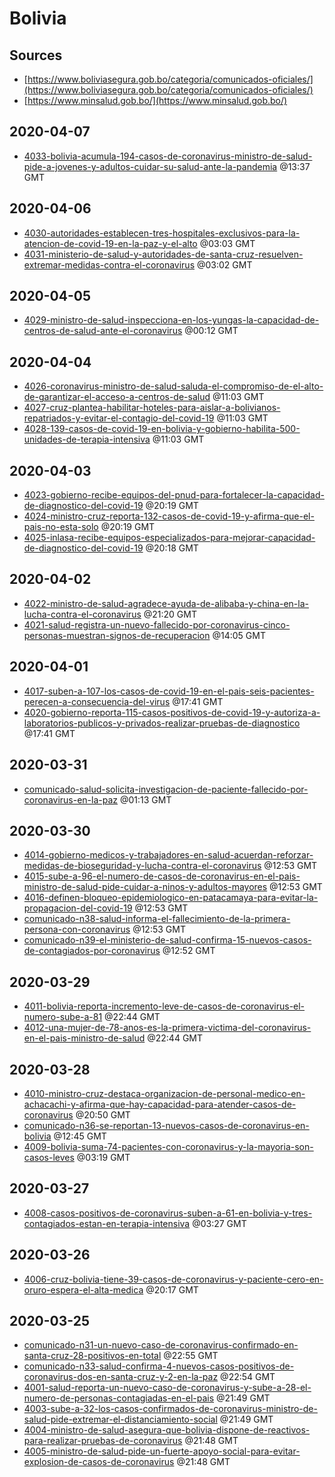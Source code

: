 # Bolivia

## Sources

* [https://www.boliviasegura.gob.bo/categoria/comunicados-oficiales/](https://www.boliviasegura.gob.bo/categoria/comunicados-oficiales/)
* [https://www.minsalud.gob.bo/](https://www.minsalud.gob.bo/)


## 2020-04-07

* [4033-bolivia-acumula-194-casos-de-coronavirus-ministro-de-salud-pide-a-jovenes-y-adultos-cuidar-su-salud-ante-la-pandemia](57c2d2d6de15e63a21e40c7137771d1fd3bdf646/file.pdf) @13:37 GMT

## 2020-04-06

* [4030-autoridades-establecen-tres-hospitales-exclusivos-para-la-atencion-de-covid-19-en-la-paz-y-el-alto](534efa3eb2f13009f8ed76eb9838f72251f48771/file.pdf) @03:03 GMT
* [4031-ministerio-de-salud-y-autoridades-de-santa-cruz-resuelven-extremar-medidas-contra-el-coronavirus](7d8577176b8eec3fbe09b31ec7e988b9a634b420/file.pdf) @03:02 GMT

## 2020-04-05

* [4029-ministro-de-salud-inspecciona-en-los-yungas-la-capacidad-de-centros-de-salud-ante-el-coronavirus](eb7872e8799fcbbd48fae57f99533d190f657a60/file.pdf) @00:12 GMT

## 2020-04-04

* [4026-coronavirus-ministro-de-salud-saluda-el-compromiso-de-el-alto-de-garantizar-el-acceso-a-centros-de-salud](c206a773bbbf84eab5cf8c359e6c53368aaee2f2/file.pdf) @11:03 GMT
* [4027-cruz-plantea-habilitar-hoteles-para-aislar-a-bolivianos-repatriados-y-evitar-el-contagio-del-covid-19](3357fdf7b005fe8c07eb5b02bde4bfe0ca2ddcbf/file.pdf) @11:03 GMT
* [4028-139-casos-de-covid-19-en-bolivia-y-gobierno-habilita-500-unidades-de-terapia-intensiva](e25270eb7111cdeb6344515325bd5c52b946a403/file.pdf) @11:03 GMT

## 2020-04-03

* [4023-gobierno-recibe-equipos-del-pnud-para-fortalecer-la-capacidad-de-diagnostico-del-covid-19](9b431cc91212a5b618d6aa3ac2ae2aa981127560/file.pdf) @20:19 GMT
* [4024-ministro-cruz-reporta-132-casos-de-covid-19-y-afirma-que-el-pais-no-esta-solo](87346bfc9da46751784faffaad357f67a290a9d8/file.pdf) @20:19 GMT
* [4025-inlasa-recibe-equipos-especializados-para-mejorar-capacidad-de-diagnostico-del-covid-19](312a870b44a1872ee14a5641967cbaaae330ecaf/file.pdf) @20:18 GMT

## 2020-04-02

* [4022-ministro-de-salud-agradece-ayuda-de-alibaba-y-china-en-la-lucha-contra-el-coronavirus](4cf71faaf8b14d1a66e20f944c2135efc994f605/file.pdf) @21:20 GMT
* [4021-salud-registra-un-nuevo-fallecido-por-coronavirus-cinco-personas-muestran-signos-de-recuperacion](d4b3f635a22f4cc670edeb03b6eff044b592c29f/file.pdf) @14:05 GMT

## 2020-04-01

* [4017-suben-a-107-los-casos-de-covid-19-en-el-pais-seis-pacientes-perecen-a-consecuencia-del-virus](b38451de5d795872d8b5cf9cec9e7232fad6eca4/file.pdf) @17:41 GMT
* [4020-gobierno-reporta-115-casos-positivos-de-covid-19-y-autoriza-a-laboratorios-publicos-y-privados-realizar-pruebas-de-diagnostico](8d0afd36da4086b670fc5396b3bdcc4c35479c8a/file.pdf) @17:41 GMT

## 2020-03-31

* [comunicado-salud-solicita-investigacion-de-paciente-fallecido-por-coronavirus-en-la-paz](77ebbf6f60820c4ee743b1f6916ece09363d5878/file.pdf) @01:13 GMT

## 2020-03-30

* [4014-gobierno-medicos-y-trabajadores-en-salud-acuerdan-reforzar-medidas-de-bioseguridad-y-lucha-contra-el-coronavirus](649b358266873e4eb56519ea8e529b849ac22ed1/file.pdf) @12:53 GMT
* [4015-sube-a-96-el-numero-de-casos-de-coronavirus-en-el-pais-ministro-de-salud-pide-cuidar-a-ninos-y-adultos-mayores](1f1b76e96fd7cf242eecb97fe258c827ffd275cc/file.pdf) @12:53 GMT
* [4016-definen-bloqueo-epidemiologico-en-patacamaya-para-evitar-la-propagacion-del-covid-19](565cf05e275b740e2155cd37c7c3bcf153b8e5d7/file.pdf) @12:53 GMT
* [comunicado-n38-salud-informa-el-fallecimiento-de-la-primera-persona-con-coronavirus](410545c520c89e100576cb0fa557109c680f3d3d/file.pdf) @12:53 GMT
* [comunicado-n39-el-ministerio-de-salud-confirma-15-nuevos-casos-de-contagiados-por-coronavirus](df06295e3facc31a34a7d3d4bbebf2a6520dd3c2/file.pdf) @12:52 GMT

## 2020-03-29

* [4011-bolivia-reporta-incremento-leve-de-casos-de-coronavirus-el-numero-sube-a-81](d68aa1fc324f75b92d5dc2044fee96ec41a21977/file.pdf) @22:44 GMT
* [4012-una-mujer-de-78-anos-es-la-primera-victima-del-coronavirus-en-el-pais-ministro-de-salud](91c40c9090a5232136e81ff36637321384173d79/file.pdf) @22:44 GMT

## 2020-03-28

* [4010-ministro-cruz-destaca-organizacion-de-personal-medico-en-achacachi-y-afirma-que-hay-capacidad-para-atender-casos-de-coronavirus](a058aa87e0e2b64de439590a2741022c546d0316/file.pdf) @20:50 GMT
* [comunicado-n36-se-reportan-13-nuevos-casos-de-coronavirus-en-bolivia](fbedd8f7112494fd7b4ca7ca776b82b01535641f/file.pdf) @12:45 GMT
* [4009-bolivia-suma-74-pacientes-con-coronavirus-y-la-mayoria-son-casos-leves](acb61bb9e3e7e0584f1499ea4d160fce822c8d4c/file.pdf) @03:19 GMT

## 2020-03-27

* [4008-casos-positivos-de-coronavirus-suben-a-61-en-bolivia-y-tres-contagiados-estan-en-terapia-intensiva](b7a17cd6b76d41bcd86bb56e720a2704ecf75be4/file.pdf) @03:27 GMT

## 2020-03-26

* [4006-cruz-bolivia-tiene-39-casos-de-coronavirus-y-paciente-cero-en-oruro-espera-el-alta-medica](20d70350b7acdde4dfa3af1c113dae0f515128b0/file.pdf) @20:17 GMT

## 2020-03-25

* [comunicado-n31-un-nuevo-caso-de-coronavirus-confirmado-en-santa-cruz-28-positivos-en-total](5b97f1171a111f977b8d65cb6dd05d77a79a6884/file.pdf) @22:55 GMT
* [comunicado-n33-salud-confirma-4-nuevos-casos-positivos-de-coronavirus-dos-en-santa-cruz-y-2-en-la-paz](b4dd3a0fa52d552c863a4f11190d61e4beea2fbf/file.pdf) @22:54 GMT
* [4001-salud-reporta-un-nuevo-caso-de-coronavirus-y-sube-a-28-el-numero-de-personas-contagiadas-en-el-pais](8d33e00df85a81df53c39ded4bf95c9c05eb03ba/file.pdf) @21:49 GMT
* [4003-sube-a-32-los-casos-confirmados-de-coronavirus-ministro-de-salud-pide-extremar-el-distanciamiento-social](ed27546ca1517cbe6e27b2873c0f2a2265d27252/file.pdf) @21:49 GMT
* [4004-ministro-de-salud-asegura-que-bolivia-dispone-de-reactivos-para-realizar-pruebas-de-coronavirus](fcbd5f8853aa51d09f3910a0e6df40aac6e70f88/file.pdf) @21:48 GMT
* [4005-ministro-de-salud-pide-un-fuerte-apoyo-social-para-evitar-explosion-de-casos-de-coronavirus](8a89f8531c2f1c469fb325eba63552618896aac9/file.pdf) @21:48 GMT
